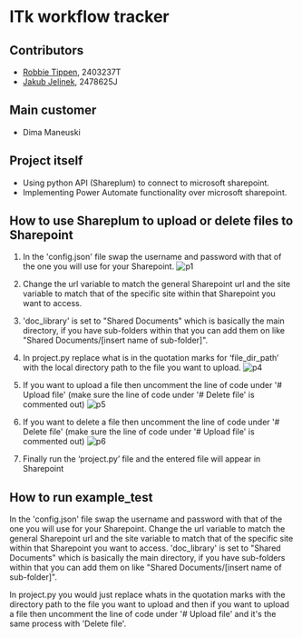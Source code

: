 # ITk workflow tracker

## Contributors
- [Robbie Tippen](https://stgit.dcs.gla.ac.uk/2403237t), 2403237T
- [Jakub Jelinek](https://stgit.dcs.gla.ac.uk/2478625j), 2478625J

## Main customer
- Dima Maneuski

## Project itself
- Using python API (Shareplum) to connect to microsoft sharepoint.
- Implementing Power Automate functionality over microsoft sharepoint.

## How to use Shareplum to upload or delete files to Sharepoint

1.	In the 'config.json' file swap the username and password with that of the one you will use for your Sharepoint. 
![p1](uploads/17ba0209317c8e519473cea3663f164c/p1.png)

2.	Change the url variable to match the general Sharepoint url and the site variable to match that of the specific site within that Sharepoint you want to access. 

3.	'doc_library' is set to "Shared Documents" which is basically the main directory, if you have sub-folders within that you can add them on like "Shared Documents/[insert name of sub-folder]".

4.	In project.py replace what is in the quotation marks for ‘file_dir_path’ with the local directory path to the file you want to upload.
![p4](uploads/5dd33a01e3be9be403bb546108cc31ec/p4.png)

5.	If you want to upload a file then uncomment the line of code under '# Upload file' (make sure the line of code under '# Delete file' is commented out)
![p5](uploads/a9e827f20e04a2b99d433656910e4aab/p5.png)

6.	If you want to delete a file then uncomment the line of code under '# Delete file' (make sure the line of code under '# Upload file' is commented out)
![p6](uploads/2c5db90cc833dabf58e399492385dee1/p6.png)

7.	Finally run the ‘project.py’ file and the entered file will appear in Sharepoint

## How to run example_test
In the 'config.json' file swap the username and password with that of the one you will use for your Sharepoint. Change the url variable to match the general Sharepoint url and the site variable to match that of the specific site within that Sharepoint you want to access. 'doc_library' is set to "Shared Documents" which is basically the main directory, if you have sub-folders within that you can add them on like "Shared Documents/[insert name of sub-folder]".

In project.py you would just replace whats in the quotation marks with the directory path to the file you want to upload and then if you want to upload a file then uncomment the line of code under '# Upload file' and it's the same process with 'Delete file'.
